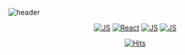 <!--
**moonnada/moonnada** is a ✨ _special_ ✨ repository because its `README.md` (this file) appears on your GitHub profile.

Here are some ideas to get you started:

- 🔭 I’m currently working on ...
- 🌱 I’m currently learning ...
- 👯 I’m looking to collaborate on ...
- 🤔 I’m looking for help with ...
- 💬 Ask me about ...
- 📫 How to reach me: ...
- 😄 Pronouns: ...
- ⚡ Fun fact: ...
-->


![header](https://capsule-render.vercel.app/api?type=waving&color=auto&height=300&section=header&text=moonnada🌙&fontSize=90)

<div align=center>
 
[![JS](https://img.shields.io/badge/JavaScript-F7DF1E?style=flat-square&logo=JavaScript&logoColor=black)](github.com/moonnada/TODO-List)
  [![React](https://img.shields.io/badge/React.js-61DAFB?style=flat-square&logo=React.js&logoColor=black)](github.com/moonnada/TODO-List)
  [![JS](https://img.shields.io/badge/JavaScript-F7DF1E?style=flat-square&logo=JavaScript&logoColor=black)](github.com/moonnada/TODO-List)
  [![JS](https://img.shields.io/badge/JavaScript-F7DF1E?style=flat-square&logo=JavaScript&logoColor=black)](github.com/moonnada/TODO-List)

[![Hits](https://hits.seeyoufarm.com/api/count/incr/badge.svg?url=https%3A%2F%2Fgithub.com%2Fmoonnada&count_bg=%2379C83D&title_bg=%23555555&icon=&icon_color=%23E7E7E7&title=hits&edge_flat=false)](https://hits.seeyoufarm.com)
